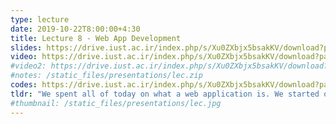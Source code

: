 ```yaml
---
type: lecture
date: 2019-10-22T8:00:00+4:30
title: Lecture 8 - Web App Development
slides: https://drive.iust.ac.ir/index.php/s/Xu0ZXbjx5bsakKV/download?path=%2FSlides&files=S8.pdf
video: https://drive.iust.ac.ir/index.php/s/Xu0ZXbjx5bsakKV/download?path=%2FVideos&files=S8.mp4
#video2: https://drive.iust.ac.ir/index.php/s/Xu0ZXbjx5bsakKV/download?path=%2FVideos&files=lab3b.mp4
#notes: /static_files/presentations/lec.zip
codes: https://drive.iust.ac.ir/index.php/s/Xu0ZXbjx5bsakKV/download?path=%2FCode&files=S8.zip
tldr: "We spent all of today on what a web application is. We started off with an example web app and explained what we mean by DESIGNING the wireframe user interface of an app on mockflow. Next, we explained what HTML is and how it can be used to develop an application. We showed how a Django template can leverage python to create different HTML pages and how different HTML pages can be used to create any user interface. We also talked about javascript and how that can be used to alter HTML elements without contacting the server. We finally introduced the Bootstrap css/javascript library to easily create nice UI elements. At the end we also briefly talked about what a database is and how it can be used to store data. Please see the video and attached code for more info. PS: The VS-Code extensions we used for web development were: Auto Complete Tag, Beautify, Live Server, Bootstrap 4. You can find a list of useful vs-code extensions for web development here: https://codeforgeek.com/best-visual-studio-code-extensions-web-development/"
#thumbnail: /static_files/presentations/lec.jpg
---
```

